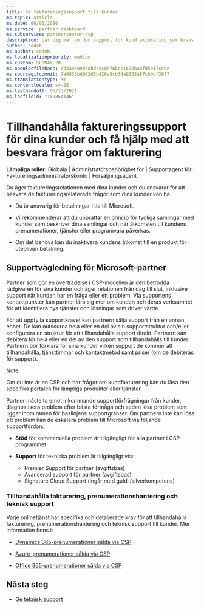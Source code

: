 ```yaml
---
title: Ge faktureringssupport till kunder
ms.topic: article
ms.date: 06/05/2020
ms.service: partner-dashboard
ms.subservice: partnercenter-csp
description: Lär dig mer om den support för kundfakturering som krävs från CSP-programpartner. Det här stödet omfattar att äga kundfaktureringsrelationen och besvara faktureringsfrågor.
author: sodeb
ms.author: sodeb
ms.localizationpriority: medium
ms.custom: SEOMAY.20
ms.openlocfilehash: dd8a9b09d4dbd45c0d76bce1674babfd5e17cdbe
ms.sourcegitcommit: 7a6836bd962d5b426a8cb34a9132a87cbbbf39f7
ms.translationtype: MT
ms.contentlocale: sv-SE
ms.lasthandoff: 05/13/2021
ms.locfileid: "109854136"
---
```

# <a name="provide-billing-support-for-your-customers-and-help-answer-their-billing-questions"></a>Tillhandahålla faktureringssupport för dina kunder och få hjälp med att besvara frågor om fakturering


**Lämpliga roller:** Globala | Administratörsbehörighet för | Supportagent för | Faktureringsadministratörskonto | Försäljningsagent

Du äger faktureringsrelationen med dina kunder och du ansvarar för att besvara de faktureringsrelaterade frågor som dina kunder kan ha.

- Du är ansvarig för betalningar i tid till Microsoft.

- Vi rekommenderar att du upprättar en princip för tydliga samlingar med kunder som beskriver dina samlingar och när åtkomsten till kundens prenumerationer, tjänster eller programvara påverkas.

- Om det behövs kan du inaktivera kundens åtkomst till en produkt för utebliven betalning.

## <a name="microsoft-partner-support-guidance"></a>Supportvägledning för Microsoft-partner

Partner som gör en överträdelse i CSP-modellen är den betrodda rådgivaren för sina kunder och äger relationen från dag till slut, inklusive support när kunden har en fråga eller ett problem. Via supportens kontaktpunkter kan partner lära sig mer om kunden och deras verksamhet för att identifiera nya tjänster och lösningar som driver värde.

För att uppfylla supportkravet kan partnern sälja support från en annan enhet. De kan outsourca hela eller en del av sin supportstruktur och/eller konfigurera en struktur för att tillhandahålla support direkt.  Partnern kan debitera för hela eller en del av den support som tillhandahålls till kunder. Partnern bör förklara för sina kunder vilken support de kommer att tillhandahålla, tjänsttimmar och kontaktmetod samt priser (om de debiteras för support). 

>[!Note]
>Om du inte är en CSP och har frågor om kundfakturering kan du läsa den specifika portalen för lämpliga produkter eller tjänster.

Partner måste ta emot inkommande supportförfrågningar från kunder, diagnostisera problem efter bästa förmåga och sedan lösa problem som ligger inom ramen för baslinjens supportgränser. Om partnern inte kan lösa ett problem kan de eskalera problem till Microsoft via följande supportfordon:

- **Stöd** för kommersiella problem är tillgängligt för alla partner i CSP-programmet

- **Support** för tekniska problem är tillgängligt via:

  - Premier Support för partner (avgiftsbas)
  - Avancerad support för partner (avgiftsbas)
  - Signature Cloud Support (ingår med guld-/silverkompetens)

### <a name="providing-billing-subscription-management-and-technical-support"></a>Tillhandahålla fakturering, prenumerationshantering och teknisk support 

Varje onlinetjänst har specifika och detaljerade krav för att tillhandahålla fakturering, prenumerationshantering och teknisk support till kunder. Mer information finns i:

- [Dynamics 365-prenumerationer sålda via CSP](https://www.microsoftpartnercommunity.com/t5/CSP/Microsoft-Partner-Support-Guidance/m-p/5262#M30)

- [Azure-prenumerationer sålda via CSP](https://www.microsoftpartnercommunity.com/t5/CSP/Microsoft-Partner-Support-Guidance/m-p/5263#M31)

- [Office 365-prenumerationer sålda via CSP](https://www.microsoftpartnercommunity.com/t5/CSP/Microsoft-Partner-Support-Guidance/m-p/5264#M32)
 
## <a name="next-steps"></a>Nästa steg

- [Ge teknisk support](provide-technical-support.md)